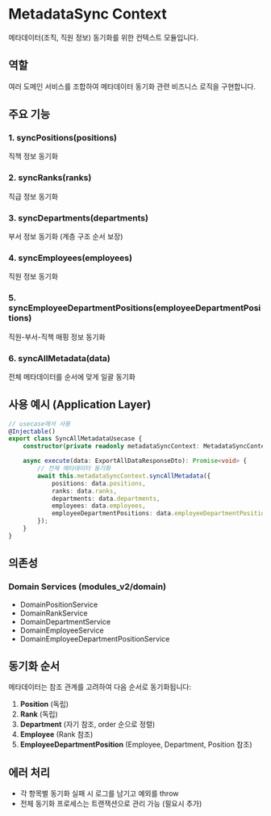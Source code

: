 # MetadataSync Context

메타데이터(조직, 직원 정보) 동기화를 위한 컨텍스트 모듈입니다.

## 역할

여러 도메인 서비스를 조합하여 메타데이터 동기화 관련 비즈니스 로직을 구현합니다.

## 주요 기능

### 1. syncPositions(positions)

직책 정보 동기화

### 2. syncRanks(ranks)

직급 정보 동기화

### 3. syncDepartments(departments)

부서 정보 동기화 (계층 구조 순서 보장)

### 4. syncEmployees(employees)

직원 정보 동기화

### 5. syncEmployeeDepartmentPositions(employeeDepartmentPositions)

직원-부서-직책 매핑 정보 동기화

### 6. syncAllMetadata(data)

전체 메타데이터를 순서에 맞게 일괄 동기화

## 사용 예시 (Application Layer)

```typescript
// usecase에서 사용
@Injectable()
export class SyncAllMetadataUsecase {
    constructor(private readonly metadataSyncContext: MetadataSyncContext) {}

    async execute(data: ExportAllDataResponseDto): Promise<void> {
        // 전체 메타데이터 동기화
        await this.metadataSyncContext.syncAllMetadata({
            positions: data.positions,
            ranks: data.ranks,
            departments: data.departments,
            employees: data.employees,
            employeeDepartmentPositions: data.employeeDepartmentPositions,
        });
    }
}
```

## 의존성

### Domain Services (modules_v2/domain)

- DomainPositionService
- DomainRankService
- DomainDepartmentService
- DomainEmployeeService
- DomainEmployeeDepartmentPositionService

## 동기화 순서

메타데이터는 참조 관계를 고려하여 다음 순서로 동기화됩니다:

1. **Position** (독립)
2. **Rank** (독립)
3. **Department** (자기 참조, order 순으로 정렬)
4. **Employee** (Rank 참조)
5. **EmployeeDepartmentPosition** (Employee, Department, Position 참조)

## 에러 처리

- 각 항목별 동기화 실패 시 로그를 남기고 예외를 throw
- 전체 동기화 프로세스는 트랜잭션으로 관리 가능 (필요시 추가)
